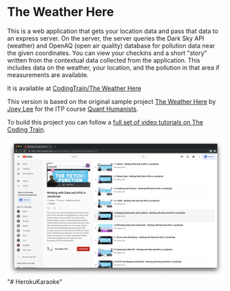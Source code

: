 # The Weather Here

This is a web application that gets your location data and pass that data to an express server. On the server, the server queries the Dark Sky API (weather) and OpenAQ (open air quality) database for pollution data near the given coordinates. You can view your checkins and a short "story" written from the contextual data collected from the application. This includes data on the weather, your location, and the pollution in that area if measurements are available.

It is available at [CodingTrain/The Weather Here](https://codingtrain-the-weather-here.glitch.me/checkins/)

This version is based on the original sample project [The Weather Here](https://github.com/joeyklee/the-weather-here) by [Joey Lee](https://jk-lee.com/work/) for the ITP course [Quant Humanists](https://github.com/joeyklee/quant-humanists-2019).

To build this project you can follow a [full set of video tutorials on The Coding Train](https://www.youtube.com/playlist?list=PLRqwX-V7Uu6YxDKpFzf_2D84p0cyk4T7X).



![Screenshot of YouTube Playlist](youtube.png)
"# HerokuKaraoke" 
